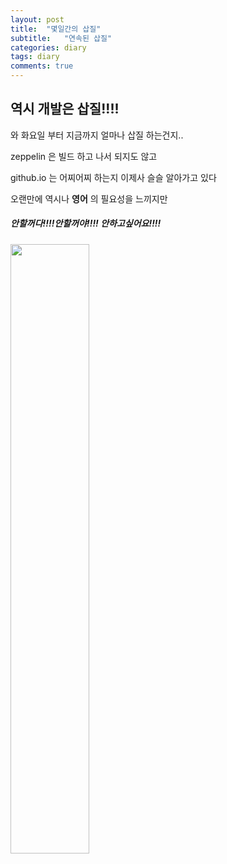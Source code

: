```yaml
---
layout: post
title:  "몇일간의 삽질"
subtitle:   "연속된 삽질"
categories: diary
tags: diary
comments: true
---
```


## 역시 개발은 삽질!!!!

와 화요일 부터 지금까지 얼마나 삽질 하는건지..

zeppelin 은 빌드 하고 나서 되지도 않고

github.io 는 어찌어찌 하는지 이제사 슬슬 알아가고 있다


오랜만에 역시나 **영어** 의 필요성을 느끼지만 
##### 안할꺼다!!!!안할꺼야!!!! 안하고싶어요!!!!


<img src="../../../assets/img/kong.jpg" width="50%" height="50%">
